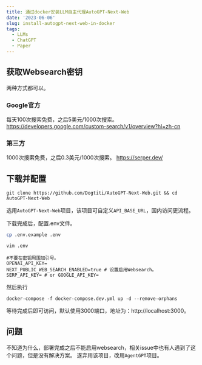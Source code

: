 ```yaml
---
title: 通过docker安装LLM自主代理AutoGPT-Next-Web
date: '2023-06-06'
slug: install-autogpt-next-web-in-docker
tags:
  - LLMs
  - ChatGPT
  - Paper
---
```

## 获取Websearch密钥

两种方式都可以。
### Google官方
每天100次搜索免费，之后5美元/1000次搜索。
https://developers.google.com/custom-search/v1/overview?hl=zh-cn

### 第三方
1000次搜索免费，之后0.3美元/1000次搜索。
https://serper.dev/

## 下载并配置

```
git clone https://github.com/Dogtiti/AutoGPT-Next-Web.git && cd AutoGPT-Next-Web
```
选用`AutoGPT-Next-Web`项目，该项目可自定义`API_BASE_URL`，国内访问更流程。

下载完成后，配置.env文件。
```bash
cp .env.example .env

vim .env
```

```vim
#不要在密钥周围加引号。
OPENAI_API_KEY=
NEXT_PUBLIC_WEB_SEARCH_ENABLED=true # 设置启用Websearch。
SERP_API_KEY= # or GOOGLE_API_KEY=
```
然后执行
```
docker-compose -f docker-compose.dev.yml up -d --remove-orphans
```

等待完成后即可访问，默认使用3000端口，地址为：http://localhost:3000。

## 问题
不知道为什么，部署完成之后不能启用websearch，相关issue中也有人遇到了这个问题，但是没有解决方案。
遂弃用该项目，改用`AgentGPT`项目。